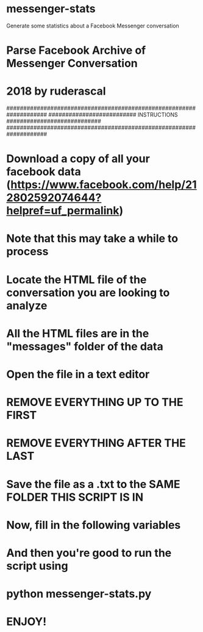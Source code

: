 # messenger-stats
Generate some statistics about a Facebook Messenger conversation

# Parse Facebook Archive of Messenger Conversation
# 2018 by ruderascal

####################################################################
########################## INSTRUCTIONS ############################
####################################################################

# Download a copy of all your facebook data (https://www.facebook.com/help/212802592074644?helpref=uf_permalink)
# Note that this may take a while to process
#
# Locate the HTML file of the conversation you are looking to analyze
# All the HTML files are in the "messages" folder of the data
# Open the file in a text editor
# REMOVE EVERYTHING UP TO THE FIRST <div class="message">
# REMOVE EVERYTHING AFTER THE LAST </p>
#
# Save the file as a .txt to the SAME FOLDER THIS SCRIPT IS IN
#
# Now, fill in the following variables
# And then you're good to run the script using
# python messenger-stats.py
#
# ENJOY!
